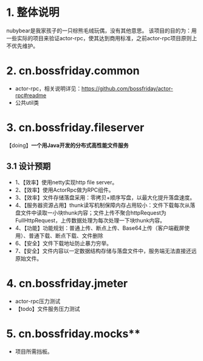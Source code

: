# 1. 整体说明
nubybear是我家孩子的一只棕熊毛绒玩偶，没有其他意思。 该项目的目的为：用一些实际的项目来验证actor-rpc，使其达到商用标准，之前actor-rpc项目原则上不优先维护。  

# 2. cn.bossfriday.common
* actor-rpc，相关说明详见：https://github.com/bossfriday/actor-rpc#readme
* 公共util类

# 3. cn.bossfriday.fileserver
【doing】**一个用Java开发的分布式高性能文件服务**

## 3.1 设计预期
* 1、【效率】使用netty实现http file server。
* 2、【效率】使用ActorRpc做为RPC组件。
* 3、【效率】文件存储落盘采用：零拷贝+顺序写盘，以最大化提升落盘速度。
* 4、【服务器资源占用】thunk读写机制保障内存占用较小：文件下载每次从落盘文件中读取一小块thunk内容；文件上传不聚合httpRequest为FullHttpRequest，上传数据处理为每次处理一下块thunk内容。
* 4、【功能】功能规划：普通上传、断点上传、Base64上传（客户端截屏使用）、普通下载、断点下载、文件删除
* 6、【安全】文件下载地址防止暴力穷举。
* 7、【安全】文件内容以一定数据结构存储与落盘文件中，服务端无法直接还远原始文件。

# 4. cn.bossfriday.jmeter
* actor-rpc压力测试   
* 【todo】文件服务压力测试

# 5. cn.bossfriday.mocks**
* 项目所需挡板。
